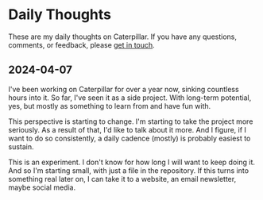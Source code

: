 # Daily Thoughts

These are my daily thoughts on Caterpillar. If you have any questions, comments, or feedback, please [get in touch](mailto:hello@hannobraun.com).


## 2024-04-07

I've been working on Caterpillar for over a year now, sinking countless hours into it. So far, I've seen it as a side project. With long-term potential, yes, but mostly as something to learn from and have fun with.

This perspective is starting to change. I'm starting to take the project more seriously. As a result of that, I'd like to talk about it more. And I figure, if I want to do so consistently, a daily cadence (mostly) is probably easiest to sustain.

This is an experiment. I don't know for how long I will want to keep doing it. And so I'm starting small, with just a file in the repository. If this turns into something real later on, I can take it to a website, an email newsletter, maybe social media.
